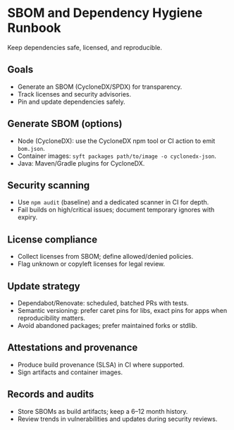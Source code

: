 # SBOM and Dependency Hygiene Runbook

Keep dependencies safe, licensed, and reproducible.

## Goals

- Generate an SBOM (CycloneDX/SPDX) for transparency.
- Track licenses and security advisories.
- Pin and update dependencies safely.

## Generate SBOM (options)

- Node (CycloneDX): use the CycloneDX npm tool or CI action to emit `bom.json`.
- Container images: `syft packages path/to/image -o cyclonedx-json`.
- Java: Maven/Gradle plugins for CycloneDX.

## Security scanning

- Use `npm audit` (baseline) and a dedicated scanner in CI for depth.
- Fail builds on high/critical issues; document temporary ignores with expiry.

## License compliance

- Collect licenses from SBOM; define allowed/denied policies.
- Flag unknown or copyleft licenses for legal review.

## Update strategy

- Dependabot/Renovate: scheduled, batched PRs with tests.
- Semantic versioning: prefer caret pins for libs, exact pins for apps when reproducibility matters.
- Avoid abandoned packages; prefer maintained forks or stdlib.

## Attestations and provenance

- Produce build provenance (SLSA) in CI where supported.
- Sign artifacts and container images.

## Records and audits

- Store SBOMs as build artifacts; keep a 6–12 month history.
- Review trends in vulnerabilities and updates during security reviews.
